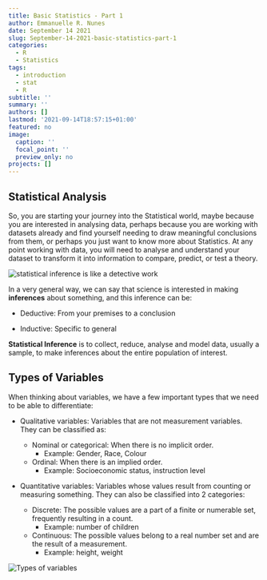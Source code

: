 ```yaml
---
title: Basic Statistics - Part 1
author: Emmanuelle R. Nunes
date: September 14 2021
slug: September-14-2021-basic-statistics-part-1
categories: 
  - R
  - Statistics
tags: 
  - introduction
  - stat
  - R
subtitle: ''
summary: ''
authors: []
lastmod: '2021-09-14T18:57:15+01:00'
featured: no
image:
  caption: ''
  focal_point: ''
  preview_only: no
projects: []
---
```

 
## Statistical Analysis

So, you are starting your journey into the Statistical world, maybe because you are interested in analysing data, perhaps because you are working with datasets already and find yourself needing to draw meaningful conclusions from them, or perhaps you just want to know more about Statistics. At any point working with data, you will need to analyse and understand your dataset to transform it into information to compare, predict, or test a theory.


![statistical inference is like a detective work](https://us.123rf.com/450wm/belchonock/belchonock2103/belchonock210326388/166366806-male-detective-with-smoking-pipe-looking-through-magnifying-glass-on-beige-background.jpg?ver=6)


In a very general way, we can say that science is interested in making **inferences** about something, and this inference can be:

*	Deductive: From your premises to a conclusion 

*	Inductive: Specific to general

**Statistical Inference** is to collect, reduce, analyse and model data, usually a sample, to make inferences about the entire population of interest.

## Types of Variables

When thinking about variables, we have a few important types that we need to be able to differentiate:

* Qualitative variables: Variables that are not measurement variables. They can be classified as:

  * Nominal or categorical: When there is no implicit order. 
    * Example: Gender, Race, Colour
  * Ordinal: When there is an implied order. 
    * Example: Socioeconomic status, instruction level

* Quantitative variables: Variables whose values result from counting or measuring something. They can also be classified into 2 categories:

  * Discrete: The possible values are a part of a finite or numerable set, frequently resulting in a count. 
    * Example: number of children
  * Continuous: The possible values belong to a real number set and are the result of a measurement. 
    * Example: height, weight

![Types of variables](https://statsandr.com/blog/variable-types_files/variable-types-and-examples.png)